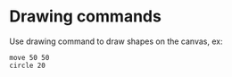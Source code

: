 # Drawing commands

Use drawing command to draw shapes on the canvas, ex:

```evy
move 50 50
circle 20
```
